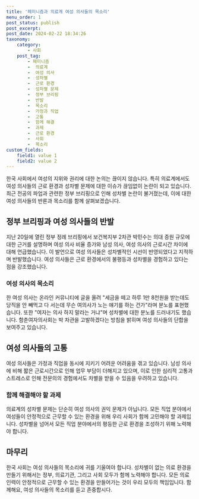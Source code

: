 ```yaml
---
title: '페미니즘과 의료계 여성 의사들의 목소리'
menu_order: 1
post_status: publish
post_excerpt: 
post_date: 2024-02-22 18:34:26
taxonomy:
    category:
        - 사회
    post_tag:
        - 페미니즘
        -  의료계
        -  여성 의사
        -  성차별
        -  근로 환경
        -  성차별 문제
        -  정부 브리핑
        -  반발
        -  목소리
        -  가정과 직업
        -  고통
        -  함께 해결
        -  과제
        -  근로 환경
        -  사회
        -  목소리
custom_fields:
    field1: value 1
    field2: value 2
---
```


한국 사회에서 여성의 지위와 권리에 대한 논의는 끊이지 않습니다. 특히 의료계에서도 여성 의사들의 근로 환경과 성차별 문제에 대한 이슈가 끊임없이 논란이 되고 있습니다. 최근 전공의 파업과 관련한 정부 브리핑으로 인해 성차별 논란이 불거졌는데, 이에 대한 여성 의사들의 반론과 목소리를 함께 살펴보겠습니다.
## 정부 브리핑과 여성 의사들의 반발
지난 20일에 열린 정부 정례 브리핑에서 보건복지부 2차관 박민수는 의대 증원 규모에 대한 근거를 설명하며 여성 의사 비율 증가와 남성 의사, 여성 의사의 근로시간 차이에 대해 언급했습니다. 이 발언으로 여성 의사들은 성차별적인 시선이 반영되었다고 지적하며 반발했습니다. 여성 의사들은 근로 환경에서의 불평등과 성차별을 경험하고 있다는 점을 강조했습니다.
### 여성 의사의 목소리
한 여성 의사는 온라인 커뮤니티에 글을 올려 "세금을 떼고 하루 1만 8천원을 받는데도 당직을 안 빼먹고 다 서는데 무슨 여의사가 노는 얘기를 하는 건가"라며 분노를 표현했습니다. 또한 "여자는 의사 하지 말라는 거냐"며 성차별에 대한 분노를 드러내기도 했습니다. 함춘여자의사회는 박 차관을 고발하겠다는 방침을 밝히며 여성 의사들의 단합을 보여주고 있습니다.
## 여성 의사들의 고통
여성 의사들은 가정과 직업을 동시에 지키기 어려운 어려움을 겪고 있습니다. 남성 의사에 비해 짧은 근로시간으로 인해 업무 부담이 더해지고 있으며, 이로 인한 심리적 고통과 스트레스로 인해 전문의의 경험에서도 차별을 받을 수 있음을 우려하고 있습니다.
### 함께 해결해야 할 과제
의료계의 성차별 문제는 단순히 여성 의사의 권익 문제가 아닙니다. 모든 직업 분야에서 여성들이 안정적으로 근무할 수 있는 환경을 위해 우리 사회가 함께 고민해야 할 과제입니다. 성차별을 넘어서 모든 직업 분야에서의 평등한 근로 환경을 조성하기 위해 노력해야 합니다.
## 마무리
한국 사회는 여성 의사들의 목소리에 귀를 기울여야 합니다. 성차별이 없는 의료 환경을 만들기 위해서는 정부, 의료기관, 그리고 사회 모두가 함께 노력해야 합니다. 모든 의료 인력이 안정적으로 근무할 수 있는 환경을 만들어가는 것이 우리 모두의 책임입니다. 함께해요, 여성 의사들의 목소리를 듣고 존중합시다.
